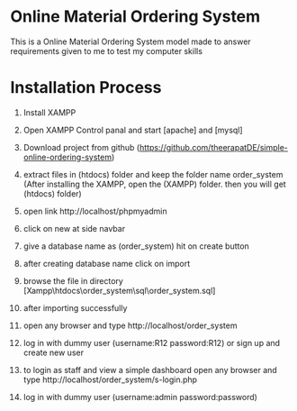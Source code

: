 # Online Material Ordering System
This is a Online Material Ordering System model made to answer requirements given to me to test my computer skills

# Installation Process
01. Install XAMPP

02. Open XAMPP Control panal and start [apache] and [mysql]

03. Download project from github (https://github.com/theerapatDE/simple-online-ordering-system) 

04. extract files in (htdocs) folder and keep the folder name order_system (After installing the XAMPP, open the (XAMPP) folder. then you will get (htdocs) folder)

05. open link http://localhost/phpmyadmin

06. click on new at side navbar

07. give a database name as (order_system) hit on create button

08. after creating database name click on import

09. browse the file in directory [Xampp\htdocs\order_system\sql\order_system.sql]

10. after importing successfully

11. open any browser and type http://localhost/order_system

12. log in with dummy user (username:R12 password:R12) or sign up and create new user

13. to login as staff and view a simple dashboard open any browser and type http://localhost/order_system/s-login.php 

14. log in with dummy user (username:admin password:password)
